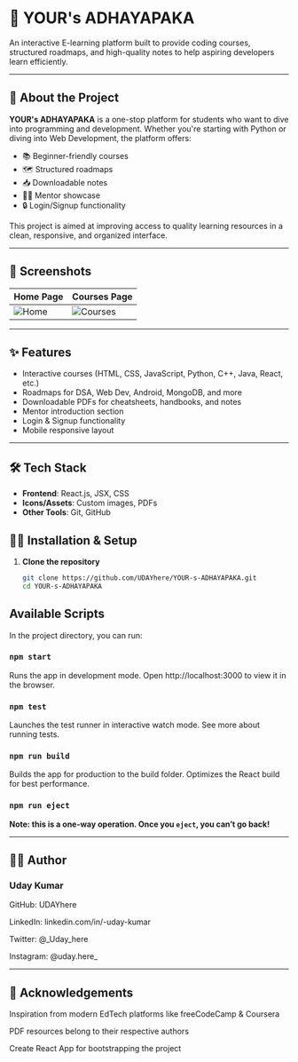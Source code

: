 # 📘 YOUR's ADHAYAPAKA

An interactive E-learning platform built to provide coding courses, structured roadmaps, and high-quality notes to help aspiring developers learn efficiently.

---

## 📌 About the Project

**YOUR's ADHAYAPAKA** is a one-stop platform for students who want to dive into programming and development. Whether you're starting with Python or diving into Web Development, the platform offers:

- 📚 Beginner-friendly courses  
- 🗺️ Structured roadmaps  
- 📥 Downloadable notes  
- 🙋‍♂️ Mentor showcase  
- 🔒 Login/Signup functionality  

This project is aimed at improving access to quality learning resources in a clean, responsive, and organized interface.

---

## 📸 Screenshots

| Home Page | Courses Page |
|-----------|--------------|
| ![Home](./screenshots/home.png) | ![Courses](./screenshots/courses.png) |


---

## ✨ Features

- Interactive courses (HTML, CSS, JavaScript, Python, C++, Java, React, etc.)
- Roadmaps for DSA, Web Dev, Android, MongoDB, and more
- Downloadable PDFs for cheatsheets, handbooks, and notes
- Mentor introduction section
- Login & Signup functionality
- Mobile responsive layout

---

## 🛠️ Tech Stack

- **Frontend**: React.js, JSX, CSS
- **Icons/Assets**: Custom images, PDFs
- **Other Tools**: Git, GitHub

## 🧑‍💻 Installation & Setup

1. **Clone the repository**  
   ```bash
   git clone https://github.com/UDAYhere/YOUR-s-ADHAYAPAKA.git
   cd YOUR-s-ADHAYAPAKA

## Available Scripts

In the project directory, you can run:

### `npm start`

Runs the app in development mode.
Open http://localhost:3000 to view it in the browser.

### `npm test`

Launches the test runner in interactive watch mode.
See more about running tests.

### `npm run build`

Builds the app for production to the build folder.
Optimizes the React build for best performance.

### `npm run eject`

**Note: this is a one-way operation. Once you `eject`, you can’t go back!**

---
## 👨‍💻 Author
### Uday Kumar

GitHub: UDAYhere

LinkedIn: linkedin.com/in/-uday-kumar

Twitter: @_Uday_here

Instagram: @uday.here_

---
## 🙌 Acknowledgements
Inspiration from modern EdTech platforms like freeCodeCamp & Coursera

PDF resources belong to their respective authors

Create React App for bootstrapping the project
